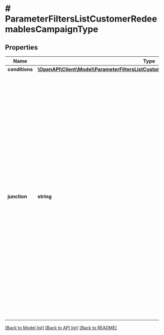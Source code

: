 # # ParameterFiltersListCustomerRedeemablesCampaignType

## Properties

Name | Type | Description | Notes
------------ | ------------- | ------------- | -------------
**conditions** | [**\OpenAPI\Client\Model\ParameterFiltersListCustomerRedeemablesCampaignTypeConditions**](ParameterFiltersListCustomerRedeemablesCampaignTypeConditions.md) |  | [optional]
**junction** | **string** | Logical Operator Between Filters. Filter by conditions set on the &#x60;junction&#x60; parameter indicating how the &#x60;conditions&#x60; should be accounted for in the query. An &#x60;AND&#x60; is an all-inclusive logical operator, meaning the &#x60;AND&#x60; operator displays a record if **ALL** the conditions separated by AND are TRUE, while  an &#x60;OR&#x60; operator displays a record if **ANY** of the conditions separated by OR is TRUE. | [optional]

[[Back to Model list]](../../README.md#models) [[Back to API list]](../../README.md#endpoints) [[Back to README]](../../README.md)
